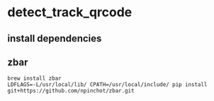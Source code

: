 # detect_track_qrcode



## install dependencies

## zbar
```
brew install zbar
LDFLAGS=-L/usr/local/lib/ CPATH=/usr/local/include/ pip install git+https://github.com/npinchot/zbar.git
```
